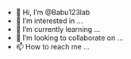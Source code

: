 - 👋 Hi, I’m @Babu123lab
- 👀 I’m interested in ...
- 🌱 I’m currently learning ...
- 💞️ I’m looking to collaborate on ...
- 📫 How to reach me ...

<!---
Babu123lab/Babu123lab is a ✨ special ✨ repository because its `README.md` (this file) appears on your GitHub profile.
You can click the Preview link to take a look at your changes.
--->

